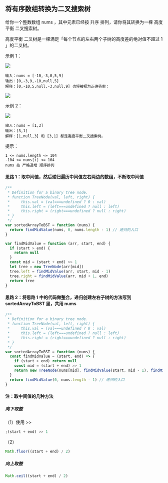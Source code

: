 ## 将有序数组转换为二叉搜索树

给你一个整数数组 nums ，其中元素已经按 升序 排列，请你将其转换为一棵 高度平衡 二叉搜索树。

高度平衡 二叉树是一棵满足「每个节点的左右两个子树的高度差的绝对值不超过 1 」的二叉树。



示例 1：

![](https://assets.leetcode.com/uploads/2021/02/18/btree1.jpg)

```
输入：nums = [-10,-3,0,5,9]
输出：[0,-3,9,-10,null,5]
解释：[0,-10,5,null,-3,null,9] 也将被视为正确答案：
```

![](https://assets.leetcode.com/uploads/2021/02/18/btree2.jpg)

示例 2：

![](https://assets.leetcode.com/uploads/2021/02/18/btree.jpg)

```
输入：nums = [1,3]
输出：[3,1]
解释：[1,null,3] 和 [3,1] 都是高度平衡二叉搜索树。
```

提示：

```
1 <= nums.length <= 104
-104 <= nums[i] <= 104
nums 按 严格递增 顺序排列
```

#### 思路 1：取中间值，然后递归遍历中间值左右两边的数组，不断取中间值

```javascript
/**
 * Definition for a binary tree node.
 * function TreeNode(val, left, right) {
 *     this.val = (val===undefined ? 0 : val)
 *     this.left = (left===undefined ? null : left)
 *     this.right = (right===undefined ? null : right)
 * }
 */
var sortedArrayToBST = function (nums) {
  return findMidValue(nums, 0, nums.length - 1) // 递归的入口
}

var findMidValue = function (arr, start, end) {
  if (start > end) {
    return null
  }
  const mid = (start + end) >> 1
  let tree = new TreeNode(arr[mid])
  tree.left = findMidValue(arr, start, mid - 1)
  tree.right = findMidValue(arr, mid + 1, end)
  return tree
}
```

#### 思路 2：将思路 1 中的代码做整合，递归创建左右子树的方法写到 sortedArrayToBST 里，共用 nums

```javascript
/**
 * Definition for a binary tree node.
 * function TreeNode(val, left, right) {
 *     this.val = (val===undefined ? 0 : val)
 *     this.left = (left===undefined ? null : left)
 *     this.right = (right===undefined ? null : right)
 * }
 */
var sortedArrayToBST = function (nums) {
  const findMidValue = (start, end) => {
    if (start > end) return null
    const mid = (start + end) >> 1
    return new TreeNode(nums[mid], findMidValue(start, mid - 1), findMidValue(mid + 1, end))
  }
  return findMidValue(0, nums.length - 1) // 递归的入口
}
```

#### 注：取中间值的几种方法

##### 向下取整

（1）使用 >>

```javascript
;(start + end) >> 1
```

（2）

```javascript
Math.floor((start + end) / 2)
```

##### 向上取整

```javascript
Math.ceil((start + end) / 2)
```
